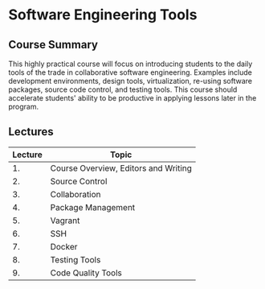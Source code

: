 # Software Engineering Tools

## Course Summary

This highly practical course will focus on introducing students to the daily tools of the trade in collaborative software engineering.  Examples include development environments, design tools, virtualization, re-using software packages, source code control, and testing tools.  This course should accelerate students' ability to be productive in applying lessons later in the program.



## Lectures

| Lecture | Topic                                |
| ------- | ------------------------------------ |
| 1.      | Course Overview, Editors and Writing |
| 2.      | Source Control                       |
| 3.      | Collaboration                        |
| 4.      | Package Management                   |
| 5.      | Vagrant                              |
| 6.      | SSH                                  |
| 7.      | Docker                               |
| 8.      | Testing Tools                        |
| 9.      | Code Quality Tools                   |